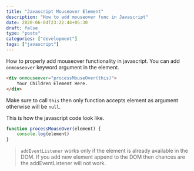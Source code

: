 ```yaml
---
title: "Javascript Mouseover Element"
description: "How to add mouseover func in Javascript"
date: 2020-06-04T23:22:44+05:30
draft: false
type: "posts"
categories: ["development"]
tags: ["javascript"]
---
```


How to properly add mouseover functionality in javascript. You can add `onmouseover` keyword argument in the element. 

```html
<div onmouseover="processMouseOver(this)">
    Your Children Element Here.
</div>
```

Make sure to call `this` then only function accepts element as argument otherwise will be `null`.

This is how the javascript code look like.

```javascript
function processMouseOver(element) {
    console.log(element)
}
```





> `addEventListener` works only if the element is already available in the DOM. If you add new element append to the DOM then chances are the addEventListener will not work.


